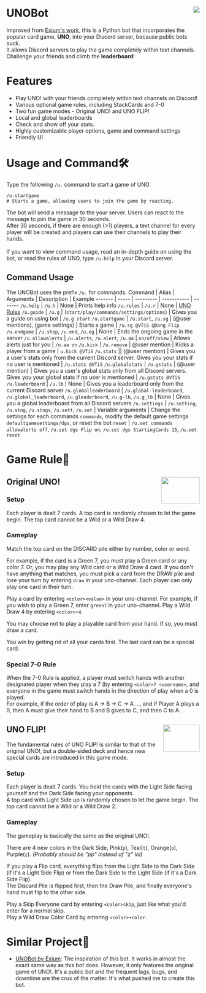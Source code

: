 # UNOBot <img align="right" src="https://user-images.githubusercontent.com/73805050/130341782-78d30da7-0313-44f5-889c-06ab7eb8de9a.png">
Improved from [Exium's work](https://top.gg/bot/565305035592957954), this is a Python bot that incorporates the popular card game, **UNO**, into your Discord server, because public bots suck.\
It allows Discord servers to play the game completely within text channels. Challenge your friends and climb the **leaderboard**!

# Features
* Play UNO! with your friends completely within text channels on Discord!
* Various optional game rules, including StackCards and 7-0
* Two fun game modes - Original UNO! and UNO FLIP!
* Local and global leaderboards
* Check and show off your stats.
* Highly customizable player options, game and command settings
* Friendly UI

# Usage and Command🛠️
Type the following `/u.` command to start a game of UNO.
```
/u.startgame
# Starts a game, allowing users to join the game by reacting.
```
The bot will send a message to the your server. Users can react to the message to join the game in 30 seconds.\
After 30 seconds, if there are enough (>1) players, a text channel for every player will be created and players can use their channels to play their hands.\
<br/>
If you want to view command usage, read an in-depth guide on using the bot, or read the rules of UNO, type `/u.help` in your Discord server.
## Command Usage
The UNOBot uses the prefix `/u.` for commands.
Command | Alias | Arguments | Description | Example
------- | ----- | --------- | ----------- | -------
`/u.help` | `/u.h` | None | Prints help info
`/u.rules` | `/u.r` | None | [UNO Rules](#rule)
`/u.guide` | `/u.g` | (`start/play/commands/settings/options`) | Gives you a guide on using bot | `/u.g start`
`/u.startgame` | `/u.start`, `/u.sg` | (@user mentions), (game settings) | Starts a game | `/u.sg @VTiS @Dong Flip`
`/u.endgame` | `/u.stop`, `/u.end`, `/u.eg` | None | Ends the ongoing game in the server
`/u.allowalerts` | `/u.alerts`, `/u.alert`, `/u.aa` | `on/off/view` | Allows alerts just for you | `/u.aa on`
`/u.kick` | `/u.remove` | @user mention | Kicks a player from a game | `u.kick @VTiS`
`/u.stats` || (@user mention) | Gives you a user's stats only from the current Discord server. Gives you your stats if no user is mentioned | `/u.stats @VTiS`
`/u.globalstats` | `/u.gstats` | (@user mention) | Gives you a user's global stats only from all Discord servers. Gives you your global stats if no user is mentioned | `/u.gstats @VTiS`
`/u.leaderboard` | `/u.lb` | None | Gives you a leaderboard only from the current Discord server
`/u.globalleaderboard` | `/u.global-leaderboard`, `/u.global_leaderboard`, `/u.gleaderboard`, `/u.g-lb`, `/u.g_lb` | None | Gives you a global leaderboard from all Discord servers
`/u.settings` | `/u.setting`, `/u.stng`, `/u.stngs`, `/u.sett`, `/u.set` | Variable arguments | Change the settings for each commands `commands`, modify the default game settings `defaultgamesettings/dgs`, or reset the bot `reset` | `/u.set commands allowalerts off`, `/u.set dgs Flip on`, `/u.set dgs StartingCards 15`, `/u.set reset`

# <a name="rule">Game Rule📃</a>
## <img align="right" src="https://user-images.githubusercontent.com/73805050/130345109-413d6558-77d6-42cf-962c-1cb9eaad750e.png" width="100" height="69.2"> Original UNO!
### Setup
Each player is dealt 7 cards. A top card is randomly chosen to let the game begin. The top card cannot be a Wild or a Wild Draw 4.
### Gameplay
Match the top card on the DISCARD pile either by number, color or word.

For example, if the card is a Green 7, you must play a Green card or any color 7. Or, you may play any Wild card or a Wild Draw 4 card. If you don't have anything that matches, you must pick a card from the DRAW pile and lose your turn by entering `draw` in your uno-channel. Each player can only play one card in their turn.

Play a card by entering `<color><value>` in your uno-channel. For example, if you wish to play a Green 7, enter `green7` in your uno-channel.
Play a Wild Draw 4 by entering `<color>+4`.

You may choose not to play a playable card from your hand. If so, you must draw a card.

You win by getting rid of all your cards first. The last card can be a special card.
### Special 7-0 Rule
When the 7-0 Rule is applied, a player must switch hands with another designated player when they play a 7 (by entering `<color>7 <username>`, and everyone in the game must switch hands in the direction of play when a 0 is played.\
For example, if the order of play is A -> B -> C -> A …, and if Player A plays a 0, then A must give their hand to B and B gives to C, and then C to A.
## <img align="right" src="https://user-images.githubusercontent.com/73805050/130345601-ec333b6a-2fb0-472b-85dc-e1d53b845269.png" width="94.6656" height="69.2"> UNO FLIP!
The fundamental rules of UNO FLIP! is similar to that of the original UNO!, but a double-sided deck and hence new special cards are introduced in this game mode.
### Setup
Each player is dealt 7 cards. You hold the cards with the Light Side facing yourself and the Dark Side facing your opponents.\
A top card with Light Side up is randomly chosen to let the game begin. The top card cannot be a Wild or a Wild Draw 2.
### Gameplay
The gameplay is basically the same as the original UNO!.

There are 4 new colors in the Dark Side, Pink(`p`), Teal(`t`), Orange(`o`), Purple(`z`). *(Probably should be "pp" instead of "z" lol)*

If you play a Flip card, everything flips from the Light Side to the Dark Side (if it's a Light Side Flip) or from the Dark Side to the Light Side (if it's a Dark Side Flip).\
The Discard Pile is flipped first, then the Draw Pile, and finally everyone's hand must flip to the other side.

Play a Skip Everyone card by entering `<color>skip`, just like what you'd enter for a normal skip.\
Play a Wild Draw Color Card by entering `<color>+color`.

# Similar Project📑
* [UNOBot by Exium](https://top.gg/bot/565305035592957954): The inspiration of this bot. It works in almost the exact same way as this bot does. However, it only features the original game of UNO!. It's a public bot and the frequent lags, bugs, and downtime are the crux of the matter. It's what pushed me to create this bot.
